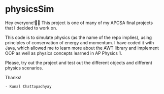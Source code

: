 # physicsSim

Hey everyone!👋🏽 This project is one of many of my APCSA final projects that I decided to work on.

This code is to simulate physics (as the name of the repo implies), using principles of conservation of energy and momentum.
I have coded it with Java, which allowed me to learn more about the AWT library and implement OOP as well as physics concepts learned in AP Physics 1.

Please, try out the project and test out the different objects and different physics scenarios.

Thanks!

`- Kunal Chattopadhyay`
